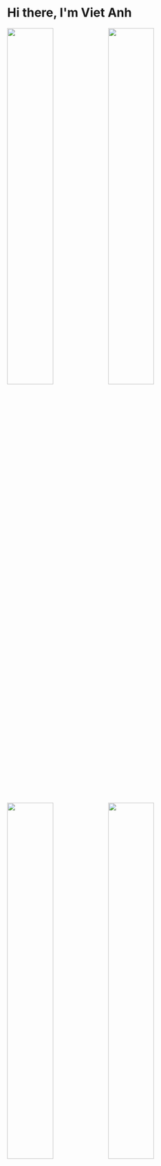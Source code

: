 # Hi there, I'm Viet Anh
<img align="left" width="46%" src="https://github-readme-stats.vercel.app/api?username=vanhhavesomuchcute&show_icons=true&theme=tokyonight&show_owner" />

<img align="left" width="46%" src="https://github-readme-stats.vercel.app/api/top-langs/?username=vanhhavesomuchcute&layout=compact)](https://github.com/anuraghazra/github-readme-stats)" />

<a href="https://github.com/vanhhavesomuchcute/tailwindcss-coffee-style">
  <img align="left" width="46%" src="https://github-readme-stats.vercel.app/api/pin/?username=vanhhavesomuchcute&repo=tailwindcss-coffee-style" />
</a>
<a href="https://github.com/vanhhavesomuchcute/personal-portfolio-website">
  <img align="left" width="46%" src="https://github-readme-stats.vercel.app/api/pin/?username=vanhhavesomuchcute&repo=personal-portfolio-website" />
</a>
